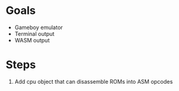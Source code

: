 # Goals

- Gameboy emulator
- Terminal output
- WASM output

# Steps

1. Add cpu object that can disassemble ROMs into ASM opcodes
